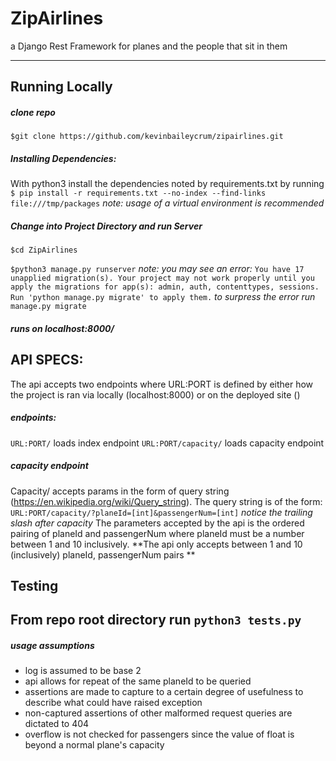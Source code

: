 # ZipAirlines
a Django Rest Framework for planes and the people that sit in them

------------


## Running Locally
##### clone repo
`$git clone https://github.com/kevinbaileycrum/zipairlines.git`
##### Installing Dependencies:
With python3 install the dependencies noted by requirements.txt by running 
`$ pip install -r requirements.txt --no-index --find-links file:///tmp/packages`
*note: usage of a virtual environment is recommended*
##### Change into Project Directory and run Server
`$cd ZipAirlines`   

 `$python3 manage.py runserver`
 *note: you may see an error:*
 `You have 17 unapplied migration(s). Your project may not work properly until you apply the migrations for app(s): admin, auth, contenttypes, sessions. Run 'python manage.py migrate' to apply them.`
*to surpress the error run*
`manage.py migrate`

##### runs on localhost:8000/


## API SPECS:
The api accepts two endpoints where  URL:PORT is defined by either how the project is ran via locally (localhost:8000) or on the deployed site ()

##### endpoints:
`URL:PORT/` loads index endpoint
`URL:PORT/capacity/` loads capacity endpoint

##### capacity endpoint
Capacity/ accepts params in the form of query string (https://en.wikipedia.org/wiki/Query_string).  The query string is of the form:
`URL:PORT/capacity/?planeId=[int]&passengerNum=[int]`
*notice the trailing slash after capacity*
The parameters accepted by the api is the ordered pairing of planeId and passengerNum where planeId must be a number between 1 and 10 inclusively.  **The api only accepts between 1 and 10 (inclusively) planeId, passengerNum pairs **


## Testing
From repo root directory run `python3 tests.py`
------------


##### usage assumptions
- log is assumed to be base 2
- api allows for repeat of the same planeId to be queried
- assertions are made to capture to a certain degree of usefulness to describe what could have raised exception
- non-captured assertions of other malformed request queries are dictated to 404
- overflow is not checked for passengers since the value of float is beyond a normal plane's capacity






